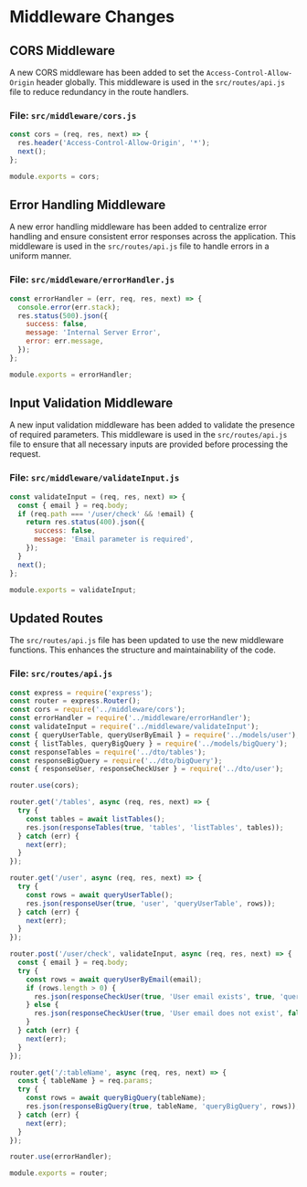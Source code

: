 # Middleware Changes

## CORS Middleware

A new CORS middleware has been added to set the `Access-Control-Allow-Origin` header globally. This middleware is used in the `src/routes/api.js` file to reduce redundancy in the route handlers.

### File: `src/middleware/cors.js`
```javascript
const cors = (req, res, next) => {
  res.header('Access-Control-Allow-Origin', '*');
  next();
};

module.exports = cors;
```

## Error Handling Middleware

A new error handling middleware has been added to centralize error handling and ensure consistent error responses across the application. This middleware is used in the `src/routes/api.js` file to handle errors in a uniform manner.

### File: `src/middleware/errorHandler.js`
```javascript
const errorHandler = (err, req, res, next) => {
  console.error(err.stack);
  res.status(500).json({
    success: false,
    message: 'Internal Server Error',
    error: err.message,
  });
};

module.exports = errorHandler;
```

## Input Validation Middleware

A new input validation middleware has been added to validate the presence of required parameters. This middleware is used in the `src/routes/api.js` file to ensure that all necessary inputs are provided before processing the request.

### File: `src/middleware/validateInput.js`
```javascript
const validateInput = (req, res, next) => {
  const { email } = req.body;
  if (req.path === '/user/check' && !email) {
    return res.status(400).json({
      success: false,
      message: 'Email parameter is required',
    });
  }
  next();
};

module.exports = validateInput;
```

## Updated Routes

The `src/routes/api.js` file has been updated to use the new middleware functions. This enhances the structure and maintainability of the code.

### File: `src/routes/api.js`
```javascript
const express = require('express');
const router = express.Router();
const cors = require('../middleware/cors');
const errorHandler = require('../middleware/errorHandler');
const validateInput = require('../middleware/validateInput');
const { queryUserTable, queryUserByEmail } = require('../models/user');
const { listTables, queryBigQuery } = require('../models/bigQuery');
const responseTables = require('../dto/tables');
const responseBigQuery = require('../dto/bigQuery');
const { responseUser, responseCheckUser } = require('../dto/user');

router.use(cors);

router.get('/tables', async (req, res, next) => {
  try {
    const tables = await listTables();
    res.json(responseTables(true, 'tables', 'listTables', tables));
  } catch (err) {
    next(err);
  }
});

router.get('/user', async (req, res, next) => {
  try {
    const rows = await queryUserTable();
    res.json(responseUser(true, 'user', 'queryUserTable', rows));
  } catch (err) {
    next(err);
  }
});

router.post('/user/check', validateInput, async (req, res, next) => {
  const { email } = req.body;
  try {
    const rows = await queryUserByEmail(email);
    if (rows.length > 0) {
      res.json(responseCheckUser(true, 'User email exists', true, 'queryUserByEmail', null, rows[0].unique_id));
    } else {
      res.json(responseCheckUser(true, 'User email does not exist', false, 'queryUserByEmail'));
    }
  } catch (err) {
    next(err);
  }
});

router.get('/:tableName', async (req, res, next) => {
  const { tableName } = req.params;
  try {
    const rows = await queryBigQuery(tableName);
    res.json(responseBigQuery(true, tableName, 'queryBigQuery', rows));
  } catch (err) {
    next(err);
  }
});

router.use(errorHandler);

module.exports = router;

